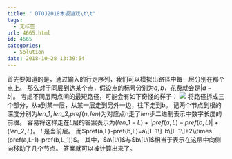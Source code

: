```yaml
---
title: " DTOJ2018木板游戏\t\t"
tags:
  - 无标签
url: 4665.html
id: 4665
categories:
  - Solution
date: 2018-10-28 13:39:54
---
```


首先要知道的是，通过输入的行走序列，我们可以模拟出路径中每一层分别在那个点上。 那么对于同层到达某个点，假设点的标号分别为$a,b$，花费就会是$|a-b|$。 考虑不同层两点间的最短路径，可能会有如下奇怪的样子： ![](http://www.dtenomde.com/wp-content/uploads/2018/10/捕获-1.png) 将路径拆成三个部分，从a到某一层，从某一层走到另外一边，往下走到b。 记两个节点到根的深度分别为$len\_1,len\_2$,$pref(n,len)$为对应点n走了$len$步二进制表示中数字长度的前缀。 容易将这样走在$L$层的答案表示为$(len\_1-L)+|pref(a,L)-pref(b,L)|+(len\_2,L)$。 $L$是当前层。 而$pref(a,L)-pref(b,L)=a\[L-1\]-b\[L-1\]+2\\times (pref(a,L-1)-pref(b,L_1))$。 其中，$a\[L\]$与$b\[L\]$相当于表示在这层中向侧向移动了几个节点。 答案就可以被计算出来了。